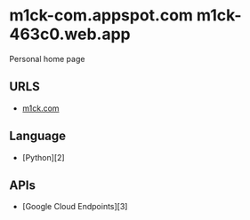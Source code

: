 m1ck-com.appspot.com
m1ck-463c0.web.app
====================================

Personal home page

## URLS
- [m1ck.com][1]

## Language
- [Python][2]

## APIs
- [Google Cloud Endpoints][3]




[1]: http://www.m1ck.com/
